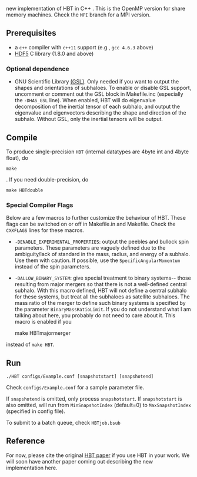 new implementation of HBT in C++ . This is the OpenMP version for share memory machines. Check the `MPI` branch for a MPI version.

## Prerequisites

- a `c++` compiler with `c++11` support (e.g., `gcc 4.6.3` above)
- [HDF5](https://www.hdfgroup.org/) C library (1.8.0 and above)

### Optional dependence
- GNU Scientific Library [(GSL)](http://www.gnu.org/software/gsl/). 
Only needed if you want to output the shapes and orientations of subhaloes. To enable or disable GSL support, uncomment or comment out the GSL block in Makefile.inc (especially the `-DHAS_GSL` line). When enabled, HBT will do eigenvalue decomposition of the inertial tensor of each subhalo, and output the eigenvalue and eigenvectors describing the shape and direction of the subhalo. Without GSL, only the inertial tensors will be output.

## Compile
To produce single-precision `HBT` (internal datatypes are 4byte int and 4byte float), do

	make

. If you need double-precision, do

    make HBTdouble
    
### Special Compiler Flags
Below are a few macros to further customize the behaviour of HBT. These flags can be switched on or off in Makefile.in and Makefile. Check the `CXXFLAGS` lines for these macros.
  
- `-DENABLE_EXPERIMENTAL_PROPERTIES`: output the peebles and bullock spin parameters. These parameters are vaguely defined due to the ambiguity/lack of standard in the mass, radius, and energy of a subhalo. Use them with caution. If possible, use the `SpecificAngularMomentum` instead of the spin parameters.

- `-DALLOW_BINARY_SYSTEM`: give special treatment to binary systems-- those resulting from major mergers so that there is not a well-defined central subhalo. With this macro defined, HBT will not define a central subhalo for these systems, but treat all the subhaloes as satellite subhaloes. The mass ratio of the merger to define such binary systems is specified by the parameter `BinaryMassRatioLimit`. If you do not understand what I am talking about here, you probably do not need to care about it. This macro is enabled if you

    make HBTmajormerger
    
instead of `make HBT`.


 
## Run
 
    ./HBT configs/Example.conf [snapshotstart] [snapshotend]

Check `configs/Example.conf` for a sample parameter file.

If `snapshotend` is omitted, only process `snapshotstart`. If `snapshotstart` is also omitted, will run from `MinSnapshotIndex` (default=0) to `MaxSnapshotIndex` (specified in config file).

To submit to a batch queue, check `HBTjob.bsub`

## Reference
For now, please cite the original [HBT paper](http://adsabs.harvard.edu/abs/2012MNRAS.427.2437H) if you use HBT in your work. We will soon have another paper coming out describing the new implementation here.
